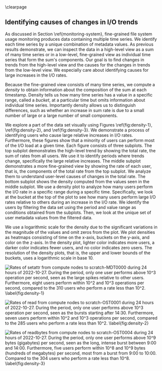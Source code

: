 \clearpage

## Identifying causes of changes in I/O trends
As discussed in Section \ref{monitoring-system}, fine-grained file system usage monitoring produces data containing multiple time series.
We identify each time series by a unique combination of metadata values.
As previous results demonstrate, we can inspect the data in a high-level view as a sum of many time series or in a low-level, fine-grained view as individual time series that form the sum's components.
Our goal is to find changes in trends from the high-level view and the causes for the changes in trends from the low-level view.
We especially care about identifying causes for large increases in the I/O rates.

Because the fine-grained view consists of many time series, we compute a *density* to obtain information about the composition of the sum at each timestamp.
Density tells us how many time series has a value in a specific range, called a *bucket*, at a particular time but omits information about individual time series.
Importantly density allows us to distinguish differences, such as whether an increase in sum rate is due to a small number of large or a large number of small components.

We explore a part of the data set visually using Figures \ref{fig:density-1}, \ref{fig:density-2}, and \ref{fig:density-3}.
We demonstrate a process of identifying users who cause large relative increases in I/O rates.
Furthermore, these figures show that a minority of users can perform most of the I/O load at a given time.
Each figure consists of three subplots.
The top subplot demonstrates the high-level trend by showing the total rate, the sum of rates from all users.
We use it to identify periods where trends change, specifically the large relative increases.
The middle subplot demonstrates a more fine-grained view by showing the rate of each user, that is, the components of the total rate from the top subplot.
We analyze them to understand user-level causes of changes in the total rate.
The bottom subplot shows the density computed from the values seen in the middle subplot.
We use a density plot to analyze how many users perform the I/O rate in a specific range during a specific time.
Specifically, we look at the bucket at the top of the plot to see how many users perform large I/O rates relative to others during an increase in the I/O rate.
We identify the users by filtering the data set using the period and value range as conditions obtained from the subplots.
Then, we look at the unique set of user metadata values from the filtered data.

We use a logarithmic scale for the density due to the significant variations in the magnitude of the values and omit zeros from the plot.
We plot densities as heatmaps consisting of time on the x-axis, buckets on the y-axis, and color on the z-axis.
In the density plot, lighter color indicates more users, a darker color indicates fewer users, and no color indicates zero users.
The resolution of the density plots, that is, the upper and lower bounds of the buckets, uses a logarithmic scale in base $10.$

<!--
We aimed to set the resolution of the density as low as possible such that find could still find a clear threshold.
We decrease the resolution of a density by increasing the sizes of the buckets.
-->

<!--
A simple method for identifying heavy I/O from the data of a specific operation is to start from a lower resolution, high-level view, then select a subset of the data based on the view and increase the resolution on the subset, and repeat.
Here is an example of the process:
First, we select an operation and the initial data, such as the data for the `write` operation from compute nodes to a specific OST.
Then, we compute a density with a chosen resolution of the total rate over a chosen categorical value.
For example, we can choose the user ID as the categorical value and set the density resolution to exponentially increasing bucket size.
Next, we inspect the density plot, determine a time range and value threshold, and then filter the data using these values.
Finally, we either repeat the process by choosing a different categorical value and resolution or stop if we have identified the causes of heavy I/O.
-->

<!--
We can see two heavy I/O patterns compared to the many light I/O patterns; many intense spikes and three less intense bursts.
-->

![
Rates of `setattr` from compute nodes to `scratch-MDT0000` during 24 hours of 2022-10-27.
During the period, only one user performs above $10^3$ operation per second, seen as the large spikes relative to other users.
Furthermore, eight users perform within $10^2$ and $10^3$ operations per second, compared to the 310 users who perform a rate less than $10^2.$
\label{fig:density-1}
](figures/2022-10-27_mdt0000_compute_setattr.svg)

![
Rates of `read` from compute nodes to `scratch-OST0001` during 24 hours of 2022-10-27.
During the period, only one user performs above $10^3$ operation per second, seen as the bursts starting after 14:30.
Furthermore, seven users perform within $10^2$ and $10^3$ operations per second, compared to the 285 users who perform a rate less than $10^2.$
\label{fig:density-2}
](figures/2022-10-27_ost0001_compute_read.svg)

![
Rates of `readbytes` from compute nodes to `scratch-OST0004` during 24 hours of 2022-10-27.
During the period, only one user performs above $10^9$ bytes (gigabytes) per second, seen as the long, intense burst between 9:00 and 14:00.
Furthermore, five users perform within $10^8$ and $10^9$ bytes (hundreds of megabytes) per second, most from a burst from 9:00 to 10:00.
Compared to the 304 users who perform a rate less than $10^8.$
\label{fig:density-3}
](figures/2022-10-27_ost0004_compute_readbytes.svg)

